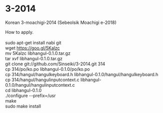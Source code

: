 3-2014
======

Korean 3-moachigi-2014 (Sebeolsik Moachigi e-2018)


How to apply.<br><br>
sudo apt-get install nabi git<br>
wget https://goo.gl/5Kalzc<br>
mv 5Kalzc libhangul-0.1.0.tar.gz<br>
tar xvf libhangul-0.1.0.tar.gz<br>
git clone git://github.com/Sinseiki/3-2014.git 314<br>
cp 314/po/ko.po libhangul-0.1.0/po/ko.po<br>
cp 314/hangul/hangulkeyboard.h libhangul-0.1.0/hangul/hangulkeyboard.h<br>
cp 314/hangul/hangulinputcontext.c libhangul-0.1.0/hangul/hangulinputcontext.c<br>
cd libhangul-0.1.0<br>
./configure --prefix=/usr<br>
make<br>
sudo make install


